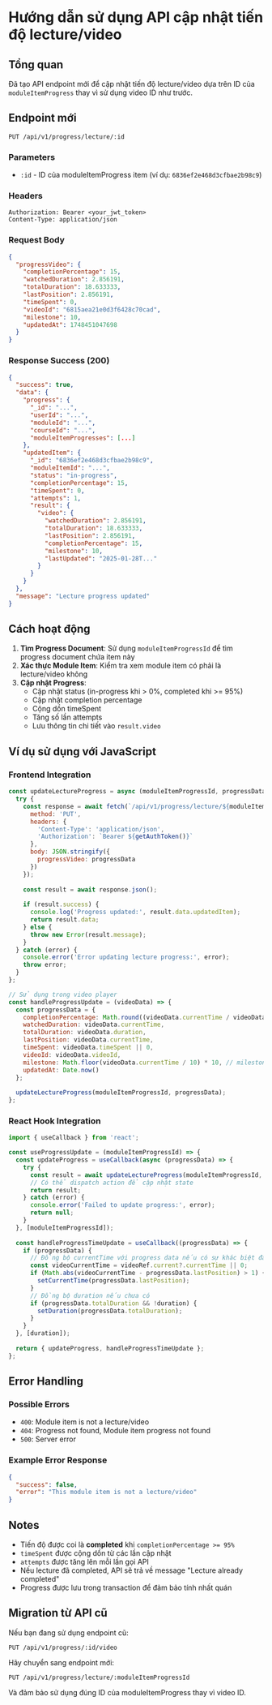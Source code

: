 # Hướng dẫn sử dụng API cập nhật tiến độ lecture/video

## Tổng quan

Đã tạo API endpoint mới để cập nhật tiến độ lecture/video dựa trên ID của `moduleItemProgress` thay vì sử dụng video ID như trước.

## Endpoint mới

```
PUT /api/v1/progress/lecture/:id
```

### Parameters
- `:id` - ID của moduleItemProgress item (ví dụ: `6836ef2e468d3cfbae2b98c9`)

### Headers
```
Authorization: Bearer <your_jwt_token>
Content-Type: application/json
```

### Request Body
```json
{
  "progressVideo": {
    "completionPercentage": 15,
    "watchedDuration": 2.856191,
    "totalDuration": 18.633333,
    "lastPosition": 2.856191,
    "timeSpent": 0,
    "videoId": "6815aea21e0d3f6428c70cad",
    "milestone": 10,
    "updatedAt": 1748451047698
  }
}
```

### Response Success (200)
```json
{
  "success": true,
  "data": {
    "progress": {
      "_id": "...",
      "userId": "...",
      "moduleId": "...",
      "courseId": "...",
      "moduleItemProgresses": [...]
    },
    "updatedItem": {
      "_id": "6836ef2e468d3cfbae2b98c9",
      "moduleItemId": "...",
      "status": "in-progress",
      "completionPercentage": 15,
      "timeSpent": 0,
      "attempts": 1,
      "result": {
        "video": {
          "watchedDuration": 2.856191,
          "totalDuration": 18.633333,
          "lastPosition": 2.856191,
          "completionPercentage": 15,
          "milestone": 10,
          "lastUpdated": "2025-01-28T..."
        }
      }
    }
  },
  "message": "Lecture progress updated"
}
```

## Cách hoạt động

1. **Tìm Progress Document**: Sử dụng `moduleItemProgressId` để tìm progress document chứa item này
2. **Xác thực Module Item**: Kiểm tra xem module item có phải là lecture/video không
3. **Cập nhật Progress**: 
   - Cập nhật status (in-progress khi > 0%, completed khi >= 95%)
   - Cập nhật completion percentage
   - Cộng dồn timeSpent
   - Tăng số lần attempts
   - Lưu thông tin chi tiết vào `result.video`

## Ví dụ sử dụng với JavaScript

### Frontend Integration
```javascript
const updateLectureProgress = async (moduleItemProgressId, progressData) => {
  try {
    const response = await fetch(`/api/v1/progress/lecture/${moduleItemProgressId}`, {
      method: 'PUT',
      headers: {
        'Content-Type': 'application/json',
        'Authorization': `Bearer ${getAuthToken()}`
      },
      body: JSON.stringify({
        progressVideo: progressData
      })
    });
    
    const result = await response.json();
    
    if (result.success) {
      console.log('Progress updated:', result.data.updatedItem);
      return result.data;
    } else {
      throw new Error(result.message);
    }
  } catch (error) {
    console.error('Error updating lecture progress:', error);
    throw error;
  }
};

// Sử dụng trong video player
const handleProgressUpdate = (videoData) => {
  const progressData = {
    completionPercentage: Math.round((videoData.currentTime / videoData.duration) * 100),
    watchedDuration: videoData.currentTime,
    totalDuration: videoData.duration,
    lastPosition: videoData.currentTime,
    timeSpent: videoData.timeSpent || 0,
    videoId: videoData.videoId,
    milestone: Math.floor(videoData.currentTime / 10) * 10, // milestone mỗi 10 giây
    updatedAt: Date.now()
  };
  
  updateLectureProgress(moduleItemProgressId, progressData);
};
```

### React Hook Integration
```javascript
import { useCallback } from 'react';

const useProgressUpdate = (moduleItemProgressId) => {
  const updateProgress = useCallback(async (progressData) => {
    try {
      const result = await updateLectureProgress(moduleItemProgressId, progressData);
      // Có thể dispatch action để cập nhật state
      return result;
    } catch (error) {
      console.error('Failed to update progress:', error);
      return null;
    }
  }, [moduleItemProgressId]);
  
  const handleProgressTimeUpdate = useCallback((progressData) => {
    if (progressData) {
      // Đồng bộ currentTime với progress data nếu có sự khác biệt đáng kể
      const videoCurrentTime = videoRef.current?.currentTime || 0;
      if (Math.abs(videoCurrentTime - progressData.lastPosition) > 1) {
        setCurrentTime(progressData.lastPosition);
      }
      // Đồng bộ duration nếu chưa có
      if (progressData.totalDuration && !duration) {
        setDuration(progressData.totalDuration);
      }
    }
  }, [duration]);
  
  return { updateProgress, handleProgressTimeUpdate };
};
```

## Error Handling

### Possible Errors
- `400`: Module item is not a lecture/video
- `404`: Progress not found, Module item progress not found
- `500`: Server error

### Example Error Response
```json
{
  "success": false,
  "error": "This module item is not a lecture/video"
}
```

## Notes

- Tiến độ được coi là **completed** khi `completionPercentage >= 95%`
- `timeSpent` được cộng dồn từ các lần cập nhật
- `attempts` được tăng lên mỗi lần gọi API
- Nếu lecture đã completed, API sẽ trả về message "Lecture already completed"
- Progress được lưu trong transaction để đảm bảo tính nhất quán

## Migration từ API cũ

Nếu bạn đang sử dụng endpoint cũ:
```
PUT /api/v1/progress/:id/video
```

Hãy chuyển sang endpoint mới:
```
PUT /api/v1/progress/lecture/:moduleItemProgressId
```

Và đảm bảo sử dụng đúng ID của moduleItemProgress thay vì video ID. 